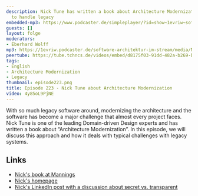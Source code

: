 ```yaml
---
description: Nick Tune has written a book about Architecture Modernization - an approach
  to handle legacy
embedded-mp3: https://www.podcaster.de/simpleplayer/?id=show~1evriw~software-architektur-im-stream~pod-c805b596b68096d3b96e37bcb8&v=1720185482
guests: []
layout: folge
moderators:
- Eberhard Wolff
mp3: https://1evriw.podcaster.de/software-architektur-im-stream/media/Nick_Tune_about_Architecture_Modernization.mp3
peertube: https://tube.tchncs.de/videos/embed/d8175f03-91dd-482a-b269-b0f99a880c44
tags:
- English
- Architecture Modernization
- Legacy
thumbnail: episode223.png
title: Episode 223 - Nick Tune about Architecture Modernization
video: 4y85oL9PjNE
---
```


With so much legacy software around, modernizing the architecture and
the software has become a major challenge that almost every project
faces. Nick Tune is one of the leading Domain-driven Design experts
and has written a book about “Architecture Modernization”. In this
episode, we will discuss this approach and how it deals with typical
challenges with legacy systems.

## Links

* [Nick's book at Mannings](https://www.manning.com/books/architecture-modernization)
* [Nick's homepage](https://nick-tune.me/)
* [Nick's LinkedIn post with a discussion about secret vs. transparent](https://www.linkedin.com/posts/nick-tune_architecturemodernization-activity-7215295636068298753-OzYZ)
